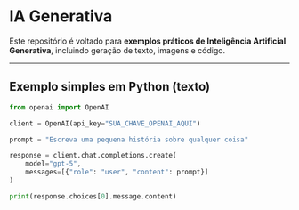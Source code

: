 # IA Generativa

Este repositório é voltado para **exemplos práticos de Inteligência Artificial Generativa**, incluindo geração de texto, imagens e código.

---


## Exemplo simples em Python (texto)

```python
from openai import OpenAI

client = OpenAI(api_key="SUA_CHAVE_OPENAI_AQUI")

prompt = "Escreva uma pequena história sobre qualquer coisa"

response = client.chat.completions.create(
    model="gpt-5",
    messages=[{"role": "user", "content": prompt}]
)

print(response.choices[0].message.content)


